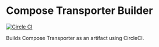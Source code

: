 # Compose Transporter Builder
[![Circle CI](https://circleci.com/gh/Taik/compose-transporter-builder/tree/master.svg?style=svg)](https://circleci.com/gh/Taik/compose-transporter-builder/tree/master)

Builds Compose Transporter as an artifact using CircleCI.
